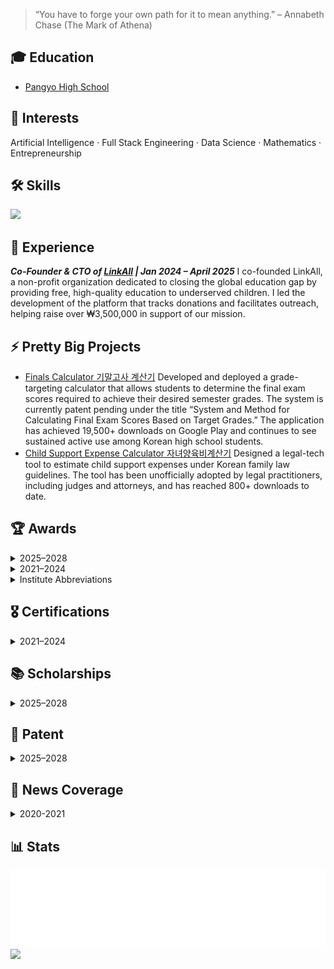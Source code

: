 > “You have to forge your own path for it to mean anything.” – Annabeth Chase (The Mark of Athena)

## 🎓 Education
- [Pangyo High School](https://pangyo-h.goesn.kr/pangyo-h/main.do)

## 👾 Interests
Artificial Intelligence · Full Stack Engineering · Data Science · Mathematics · Entrepreneurship

## 🛠️ Skills
<p>
  <img src="https://skillicons.dev/icons?i=python,html,css,ts,js,vue,vuetify,nuxtjs,nodejs,express,firebase,git" />
  <br/>
</p>

## 💼 Experience

***Co-Founder & CTO of
[LinkAll](https://thinkforall-linkall.com) | Jan 2024 – April 2025***
I co-founded LinkAll, a non-profit organization dedicated to closing the global education gap by providing free, high-quality education to underserved children. I led the development of the platform that tracks donations and facilitates outreach, helping raise over ₩3,500,000 in support of our mission.

## ⚡ Pretty Big Projects
- [Finals Calculator 기말고사 계산기](https://finalscalcu.web.app) Developed and deployed a grade-targeting calculator that allows students to determine the final exam scores required to achieve their desired semester grades. The system is currently patent pending under the title “System and Method for Calculating Final Exam Scores Based on Target Grades.” The application has achieved 19,500+ downloads on Google Play and continues to see sustained active use among Korean high school students.
- [Child Support Expense Calculator 자녀양육비계산기](https://child-support-expanse.web.app) Designed a legal-tech tool to estimate child support expenses under Korean family law guidelines. The tool has been unofficially adopted by legal practitioners, including judges and attorneys, and has reached 800+ downloads to date.

## 🏆 Awards  

<details>
<summary>2025–2028</summary>

| Year | Award (Korean) | Award (English) | Field | Institute |
|------|----------------|-----------------|-------|-----------|
| 2025 | 성남 KAIST AI 경진대회 성남연구센터장상 | Seongnam KAIST AI Competition – Director of Seongnam Research Center Award | Artificial Intelligence | Seongnam Research Center, KAIST |
| 2025 (currently competing) | 대한민국 인재상 (경기도 지역심사 통과) | Talent Award of Korea (Gyeonggi Regional Finalist) | Leadership / Innovation | MOE (Ministry of Education) |

</details>

<details>
<summary>2021–2024</summary>

| Year | Award (Korean) | Award (English) | Field | Institute |
|------|----------------|-----------------|-------|-----------|
| 2024 | 스마틴앱챌린지 장려상 | 3rd Place, National App Development Contest | Software / App Dev | SK Planet |
| 2024 | 전국 창업발명경진대회 우수상 | 3rd Place, National Startup & Invention Contest | Entrepreneurship | Suwon |
| 2024 | 경기도교원단체총연합회장상 (우수 학웝 성취) | Award of Commendation for Academic Excellence | Academics / Education | GTA |
| 2023 | 한국코드페어 해커톤 동상 | 3rd Place, KCF Hackathon | Software / AI | KIISE |
| 2023 | 경기도교육감 표창장 | Award of Commendation | Education / Leadership | GOE |
| 2023 | 신나는 SW·AI 교육수기공모전 최우수상 | 1st Place, SW·AI Essay Contest | AI / Education | MSIT |
| 2022 | 청소년과학탐구반 융합탐구과제 최우수상 | 1st Place, National Science Fair | Science / Research | MSIT |
| 2021 | 과학 탐구 동아리 금상 | Gold Award, Youth Science Club (Team) | Science / Research | KOSAC |
| 2021 | 과학 탐구 동아리 은상 | Silver Award, Youth Science Club (Individual) | Science / Research | KOSAC |

</details>

<details>
<summary>Institute Abbreviations</summary>

| Abbreviation | Institute Full Name | Activity Scope | Institute Type |
|---|---|---|---|
| MSIT | [Ministry of Science and ICT](https://www.msit.go.kr/eng/index.do) | Korea | Ministry |
| GOE | [Gyeonggi Provincial Office of Education](https://www.goe.go.kr/goe/main.do) | Korea | Provincial Ministry |
| Suwon | Suwon City | Suwon City | City Government |
| KOSAC | [Korean Foundation of Science and Creativity](https://www.kosac.re.kr/main) | Korea | Bureau |
| KIISE | [The Korean Institute of Information Scientists and Engineers](http://m.kiise.or.kr/academyEng/main/getContent.faEng?content_no=1&MENU_ID=010100) | Korea | Bureau |
| SK Planet | [SK Planet](https://www.skplanet.com/main) | International | Corporation |
| GTA | Gyeonggi Teachers’ Association (경기도교원단체총연합회) | Gyeonggi Province | Professional Association |

</details>

## 🎖️ Certifications
<details>
<summary>2021–2024</summary>

| Year | Certification (English) | Institute | Score |
|------|--------|------------|------------------|
| 2023 | [TEPS](https://www.teps.or.kr/) (Test for English Proficiency) | Seoul National University | 489/600 |

</details>

## 📚 Scholarships
<details>
<summary>2025–2028</summary>

| 연도 (Year) | 장학 내용 (Korean) | Scholarship (English) | 내용 (Content) | 학회(Institute) | 선발 범위(Scope) |
|------|--------------------|------------------|--------|--|--|
| 2025 | [제12기 한성 노벨 영·수재 장학생](https://www.sonjaehan.com/?module=Board&action=SiteBoard&sMode=VIEW_FORM&iBrdNo=21&iBrdContNo=339&sBrdContRe=0&sSearchField=&sSearchValue=&CurrentPage=1) | Hansung Nobel Scholarship (12th Cohort) | Most likely High School Student to receive the Nobel Prize in the future | [(주)한성손재한장학회](https://www.sonjaehan.com/) | National |

</details>

## 🧾 Patent
<details>
<summary>2025–2028</summary>

| 연도 (Year) | 상태 (Status) | 관련된 특허 회사 (Associated Patent Lawfirm) | 특허 아이디어(Patent Idea) |
|------|--------|------------|------------------|
| 2025 | Patent Pending | [특허법인로율](https://www.lawyul.com/kor/main/main.html) | 목표 학점 기반 기말고사 점수 산정 시스템 및 방법 (System and Method for Calculating Final Exam Scores Based on Target Grades) |

</details>

## 📰 News Coverage
<details>
<summary>2020-2021</summary>

| 연도 (Year) | 뉴스 (News) | 뉴스 회사 (News Corporate) |
|------|--------------------|------------------|
| 2021 | [Eldera: The New Global Intergenerational Mentoring Program](https://www.forbes.com/sites/nextavenue/2021/01/05/eldera-the-new-global-intergenerational-mentoring-program/) | Forbes |
| 2021 | [Eldera: The New Global Intergenerational Mentoring Program](https://www.nextavenue.org/eldera-the-new-global-intergenerational-mentoring-program/) | Next Avenue |
| 2021 | [How technology can help seniors beat loneliness and isolation](https://www.washingtonpost.com/lifestyle/2021/12/03/seniors-loneliness-solutions-technology-virtual-reality/) | Washington Post |
| 2021 | [使用演算法配對老少 建立聯繫平台](https://www.singtaousa.com/2021-12-12/%E4%BD%BF%E7%94%A8%E6%BC%94%E7%AE%97%E6%B3%95%E9%85%8D%E5%B0%8D%E8%80%81%E5%B0%91-%E5%BB%BA%E7%AB%8B%E8%81%AF%E7%B9%AB%E5%B9%B3%E5%8F%B0/3812809) | Sing Tao |
| 2020 | [코로나에 갈 곳 없지만…이 아이들이 화상채팅에 접속한 이유](https://www.kmib.co.kr/article/view.asp?arcid=0015066564) | 국민일보 |

</details>

## 📊 Stats
![reactions](./metrics.plugin.reactions.svg)
![](https://github-contributor-stats.vercel.app/api?username=hslee2008&limit=17&theme=dark&combine_all_yearly_contributions=true)
